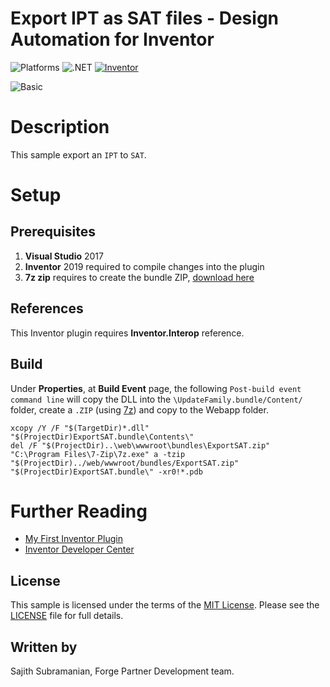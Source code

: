 # Export IPT as SAT files - Design Automation for Inventor

![Platforms](https://img.shields.io/badge/Plugins-Windows-lightgray.svg)
![.NET](https://img.shields.io/badge/.NET%20Framework-4.7-blue.svg)
[![Inventor](https://img.shields.io/badge/Inventor-2019-orange.svg)](http://developer.autodesk.com/)

![Basic](https://img.shields.io/badge/Level-Basic-blue.svg)

# Description

This sample export an `IPT` to `SAT`.

# Setup

## Prerequisites

1. **Visual Studio** 2017
2. **Inventor** 2019 required to compile changes into the plugin
3. **7z zip** requires to create the bundle ZIP, [download here](https://www.7-zip.org/)

## References

This Inventor plugin requires **Inventor.Interop** reference.

## Build

Under **Properties**, at **Build Event** page, the following `Post-build event command line` will copy the DLL into the `\UpdateFamily.bundle/Content/` folder, create a `.ZIP` (using [7z](https://www.7-zip.org/)) and copy to the Webapp folder.

```
xcopy /Y /F "$(TargetDir)*.dll" "$(ProjectDir)ExportSAT.bundle\Contents\"del /F "$(ProjectDir)..\web\wwwroot\bundles\ExportSAT.zip""C:\Program Files\7-Zip\7z.exe" a -tzip "$(ProjectDir)../web/wwwroot/bundles/ExportSAT.zip" "$(ProjectDir)ExportSAT.bundle\" -xr0!*.pdb
```

# Further Reading

- [My First Inventor Plugin](https://knowledge.autodesk.com/support/inventor-products/learn-explore/caas/simplecontent/content/my-first-inventor-plug-overview.html)
- [Inventor Developer Center](https://www.autodesk.com/developer-network/platform-technologies/inventor/overview)

## License

This sample is licensed under the terms of the [MIT License](http://opensource.org/licenses/MIT). Please see the [LICENSE](LICENSE) file for full details.

## Written by

Sajith Subramanian, Forge Partner Development team.